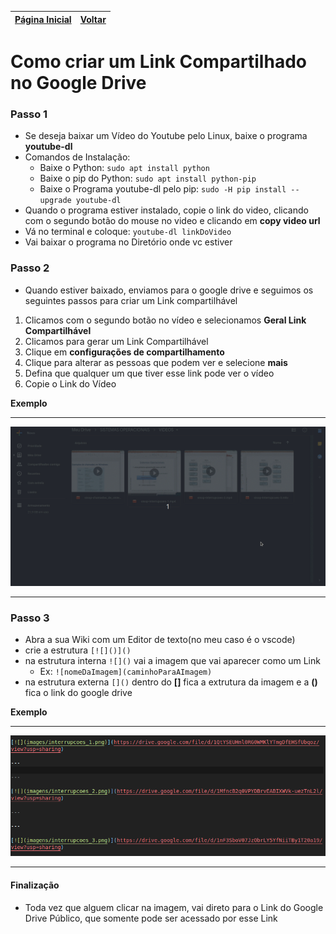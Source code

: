 [Página Inicial](Home)|[Voltar](Aulas_Professor)
|---|---|

# Como criar um Link Compartilhado no Google Drive

### Passo 1

* Se deseja baixar um Vídeo do Youtube pelo Linux, baixe o programa **youtube-dl**
* Comandos de Instalação:
    * Baixe o Python: `sudo apt install python`
    * Baixe o pip do Python: `sudo apt install python-pip`
    * Baixe o Programa youtube-dl pelo pip: `sudo -H pip install --upgrade youtube-dl`
* Quando o programa estiver instalado, copie o link do video, clicando com o segundo botão do mouse no video e clicando em **copy video url**
* Vá no terminal e coloque: `youtube-dl linkDoVideo`
* Vai baixar o programa no Diretório onde vc estiver

### Passo 2

* Quando estiver baixado, enviamos para o google drive e seguimos os seguintes passos para criar um Link compartilhável
1. Clicamos com o segundo botão no vídeo e selecionamos **Geral Link Compartilhável**
2. Clicamos para gerar um Link Compartilhável
3. Clique em **configurações de compartilhamento**
4. Clique para alterar as pessoas que podem ver e selecione **mais**
5. Defina que qualquer um que tiver esse link pode ver o vídeo
6. Copie o Link do Vídeo

**Exemplo**

---

<img src="images/google_drive/sharing_video.gif">

---


### Passo 3

* Abra a sua Wiki com um Editor de texto(no meu caso é o vscode)
* crie a estrutura `[![]()]()`
* na estrutura interna `![]()` vai a imagem que vai aparecer como um Link
    * Ex: `![nomeDaImagem](caminhoParaAImagem)`
* na estrutura externa `[]()` dentro do **[]** fica a extrutura da imagem e a **()** fica o link do google drive

**Exemplo**

---

<img src="images/google_drive/link_videos.png">

---

#### Finalização

* Toda vez que alguem clicar na imagem, vai direto para o Link do Google Drive Público, que somente pode ser acessado por esse Link